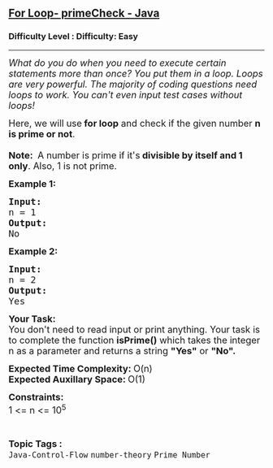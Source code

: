 <h2><a href="https://www.geeksforgeeks.org/problems/for-loop-primecheck-java/1?page=10&status=unsolved&sortBy=accuracy">For Loop- primeCheck - Java</a></h2><h3>Difficulty Level : Difficulty: Easy</h3><hr><div class="problems_problem_content__Xm_eO"><p><em><span style="font-size: 18px;">What do you do when you need to execute certain statements more than once? You put them in a loop. Loops are very powerful. The majority of coding questions need loops to work. You can't even input test cases without loops!</span></em></p>
<p><span style="font-size: 18px;">Here, we will use<strong> for loop</strong> and check if the given number <strong>n is prime or not</strong>.<br><br><strong>Note:&nbsp;</strong> A number is prime if it's<strong> divisible by itself and 1 only</strong>. Also, 1 is not prime.</span></p>
<p><strong><span style="font-size: 18px;">Example 1:</span></strong></p>
<pre><span style="font-size: 18px;"><strong>Input:</strong>
n = 1</span>
<span style="font-size: 18px;"><strong>Output:</strong></span>
<span style="font-size: 18px;">No
</span></pre>
<p><strong><span style="font-size: 18px;">Example 2:</span></strong></p>
<pre><span style="font-size: 18px;"><strong>Input:</strong>
n = 2</span>
<span style="font-size: 18px;"><strong>Output:</strong></span><span style="font-size: 18px;">
Yes</span></pre>
<p><span style="font-size: 18px;"><strong style="font-size: 18px;">Your Task: </strong><br><span style="font-size: 18px;">You don't need to read input or print anything. Your task is to complete the function <strong>isPrime()</strong> which takes the integer n as a parameter and returns a string <strong>"Yes"</strong> or <strong>"No".</strong></span><br></span></p>
<p><span style="font-size: 18px;"><strong>Expected Time Complexity:&nbsp;</strong>O(n)<br><strong>Expected Auxillary Space:&nbsp;</strong>O(1)</span></p>
<p><span style="font-size: 18px;"><strong>Constraints:</strong><br>1 &lt;= n &lt;= 10<sup>5</sup></span></p></div><br><p><span style=font-size:18px><strong>Topic Tags : </strong><br><code>Java-Control-Flow</code>&nbsp;<code>number-theory</code>&nbsp;<code>Prime Number</code>&nbsp;